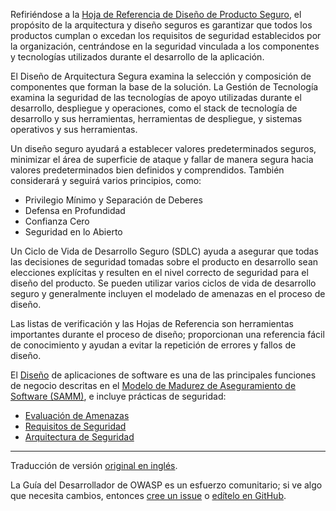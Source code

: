 Refiriéndose a la [Hoja de Referencia de Diseño de Producto Seguro][spdcs],
el propósito de la arquitectura y diseño seguros es garantizar
que todos los productos cumplan o excedan los requisitos de seguridad establecidos por la organización,
centrándose en la seguridad vinculada a los componentes y tecnologías utilizados durante el desarrollo de la aplicación.

El Diseño de Arquitectura Segura examina la selección y composición de componentes que forman la base de la solución.
La Gestión de Tecnología examina la seguridad de las tecnologías de apoyo utilizadas durante el desarrollo,
despliegue y operaciones, como el stack de tecnología de desarrollo y sus herramientas, herramientas de despliegue,
y sistemas operativos y sus herramientas.

Un diseño seguro ayudará a establecer valores predeterminados seguros, minimizar el área de superficie de ataque
y fallar de manera segura hacia valores predeterminados bien definidos y comprendidos.
También considerará y seguirá varios principios, como:

* Privilegio Mínimo y Separación de Deberes
* Defensa en Profundidad
* Confianza Cero
* Seguridad en lo Abierto

Un Ciclo de Vida de Desarrollo Seguro (SDLC) ayuda a asegurar que todas las decisiones de seguridad tomadas
sobre el producto en desarrollo sean elecciones explícitas y resulten en el nivel correcto de seguridad
para el diseño del producto.
Se pueden utilizar varios ciclos de vida de desarrollo seguro y generalmente incluyen el modelado de amenazas
en el proceso de diseño.

Las listas de verificación y las Hojas de Referencia son herramientas importantes durante el proceso de diseño;
proporcionan una referencia fácil de conocimiento y ayudan a evitar la repetición de errores y fallos de diseño.

El [Diseño][sammd] de aplicaciones de software es una de las principales funciones de negocio descritas en
el [Modelo de Madurez de Aseguramiento de Software (SAMM)][samm], e incluye prácticas de seguridad:

* [Evaluación de Amenazas][sammdta]
* [Requisitos de Seguridad][sammdsr]
* [Arquitectura de Seguridad][sammdsa]

----

Traducción de versión [original en inglés][en0600].

La Guía del Desarrollador de OWASP es un esfuerzo comunitario;
si ve algo que necesita cambios, entonces [cree un issue][issue0600] o [edítelo en GitHub][edit0600].

[edit0600]: https://github.com/OWASP/DevGuide/blob/main/docs/es/04-design/index.md
[en0600]: https://devguide.owasp.org/en/04-design/
[issue0600]: https://github.com/OWASP/DevGuide/issues/new?labels=content&template=request.md&title=Update:%2004-design/index
[samm]: https://owaspsamm.org/about/
[sammd]: https://owaspsamm.org/model/design/
[sammdsa]: https://owaspsamm.org/model/design/secure-architecture/
[sammdsr]: https://owaspsamm.org/model/design/security-requirements/
[sammdta]: https://owaspsamm.org/model/design/threat-assessment/
[spdcs]: https://cheatsheetseries.owasp.org/cheatsheets/Secure_Product_Design_Cheat_Sheet
